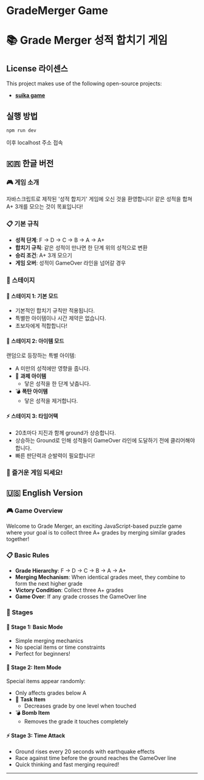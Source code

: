 # GradeMerger Game
# 📚 Grade Merger 성적 합치기 게임

## License 라이센스
This project makes use of the following open-source projects:
- **[suika game](https://github.com/kairess/suika-game)**  

## 실행 방법
```
npm run dev
```
이후 localhost 주소 접속

## 🇰🇷 한글 버전

### 🎮 게임 소개
자바스크립트로 제작된 '성적 합치기' 게임에 오신 것을 환영합니다! 같은 성적을 합쳐 A+ 3개를 모으는 것이 목표입니다!

### 📋 기본 규칙
- **성적 단계**: F → D → C → B → A → A+
- **합치기 규칙**: 같은 성적이 만나면 한 단계 위의 성적으로 변환
- **승리 조건**: A+ 3개 모으기
- **게임 오버**: 성적이 GameOver 라인을 넘어갈 경우

### 🌟 스테이지

#### 🎯 스테이지 1: 기본 모드
- 기본적인 합치기 규칙만 적용됩니다.
- 특별한 아이템이나 시간 제약은 없습니다.
- 초보자에게 적합합니다!

#### 💫 스테이지 2: 아이템 모드
랜덤으로 등장하는 특별 아이템:
- A 미만의 성적에만 영향을 줍니다.
- 📝 **과제 아이템**
  - 닿은 성적을 한 단계 낮춥니다.
- 💣 **폭탄 아이템**
  - 닿은 성적을 제거합니다.

#### ⚡ 스테이지 3: 타임어택
- 20초마다 지진과 함께 ground가 상승합니다.
- 상승하는 Ground로 인해 성적들이 GameOver 라인에 도달하기 전에 클리어해야 합니다.
- 빠른 판단력과 순발력이 필요합니다!

### 🎉 즐거운 게임 되세요!

## 🇺🇸 English Version

### 🎮 Game Overview
Welcome to Grade Merger, an exciting JavaScript-based puzzle game where your goal is to collect three A+ grades by merging similar grades together!

### 📋 Basic Rules
- **Grade Hierarchy**: F → D → C → B → A → A+
- **Merging Mechanism**: When identical grades meet, they combine to form the next higher grade
- **Victory Condition**: Collect three A+ grades
- **Game Over**: If any grade crosses the GameOver line

### 🌟 Stages

#### 🎯 Stage 1: Basic Mode
- Simple merging mechanics
- No special items or time constraints
- Perfect for beginners!

#### 💫 Stage 2: Item Mode
Special items appear randomly:
- Only affects grades below A
- 📝 **Task Item**
  - Decreases grade by one level when touched
- 💣 **Bomb Item**
  - Removes the grade it touches completely

#### ⚡ Stage 3: Time Attack
- Ground rises every 20 seconds with earthquake effects
- Race against time before the ground reaches the GameOver line
- Quick thinking and fast merging required!

---